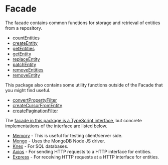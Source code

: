# Facade

The facade contains common functions for storage and retrieval of entities from a repository.

- [countEntities](./functions.md#countentities)
- [createEntity](./functions.md#createentity)
- [getEntities](./functions.md#getentities)
- [getEntity](./functions.md#getentity)
- [replaceEntity](./functions.md#replaceentity)
- [patchEntity](./functions.md#patchentity)
- [removeEntities](./functions.md#removeentities)
- [removeEntity](./functions.md#removeentity)

This package also contains some utility functions outside of the Facade that you might find useful.

- [convertPropertyFilter](./utils.md#convertpropertyfilter)
- [createCursorFromEntity](./utils.md#createcursorfromentity)
- [createPaginationFilter](./utils.md#createpaginationfilter)

The [facade in this package is a TypeScript interface](../src/Facade.ts), but concrete implementations of the interface are listed below.

- [Memory](https://github.com/js-entity-repos/memory) - This is useful for testing client/server side.
- [Mongo](https://github.com/js-entity-repos/mongo) - Uses the MongoDB Node JS driver.
- [Knex](https://github.com/js-entity-repos/knex) - For SQL databases.
- [Axios](https://github.com/js-entity-repos/axios) - For sending HTTP requests to a HTTP interface for entities.
- [Express](https://github.com/js-entity-repos/express) - For receiving HTTP requests at a HTTP interface for entities.
